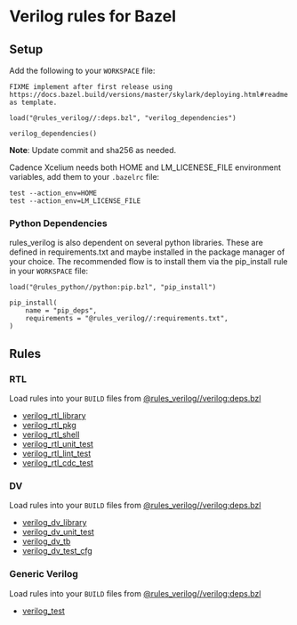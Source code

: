 # Verilog rules for Bazel

## Setup
                                                                                                  
Add the following to your `WORKSPACE` file:

```skylark                                                                                                                                             |      #     source env/env.sh                  
FIXME implement after first release using https://docs.bazel.build/versions/master/skylark/deploying.html#readme as template.

load("@rules_verilog//:deps.bzl", "verilog_dependencies")

verilog_dependencies()
```
**Note**: Update commit and sha256 as needed.


Cadence Xcelium needs both HOME and LM_LICENESE_FILE environment variables, add them to your `.bazelrc` file:

```
test --action_env=HOME
test --action_env=LM_LICENSE_FILE
```

### Python Dependencies
rules_verilog is also dependent on several python libraries. These are defined in requirements.txt and maybe installed in the package manager of your choice. The recommended flow is to install them via the pip_install rule in your `WORKSPACE` file:

```skylark
load("@rules_python//python:pip.bzl", "pip_install")

pip_install(
    name = "pip_deps",
    requirements = "@rules_verilog//:requirements.txt",
)
```

## Rules

### RTL
Load rules into your `BUILD` files from [@rules_verilog//verilog:deps.bzl](verilog/deps.bzl)

- [verilog_rtl_library](docs/deps.md#verilog_rtl_library)
- [verilog_rtl_pkg](docs/deps.md#verilog_rtl_pkg)
- [verilog_rtl_shell](docs/deps.md#verilog_rtl_shell)
- [verilog_rtl_unit_test](docs/deps.md#verilog_rtl_unit_test)
- [verilog_rtl_lint_test](docs/deps.md#verilog_rtl_lint_test)
- [verilog_rtl_cdc_test](docs/deps.md#verilog_rtl_cdc_test)


### DV
Load rules into your `BUILD` files from [@rules_verilog//verilog:deps.bzl](verilog/deps.bzl)

- [verilog_dv_library](docs/deps.md#verilog_dv_library)
- [verilog_dv_unit_test](docs/deps.md#verilog_dv_unit_test)
- [verilog_dv_tb](docs/deps.md#verilog_dv_tb)
- [verilog_dv_test_cfg](docs/deps.md#verilog_dv_test_cfg)


### Generic Verilog
Load rules into your `BUILD` files from [@rules_verilog//verilog:deps.bzl](verilog/deps.bzl)

- [verilog_test](docs/deps.md#verilog_test)
